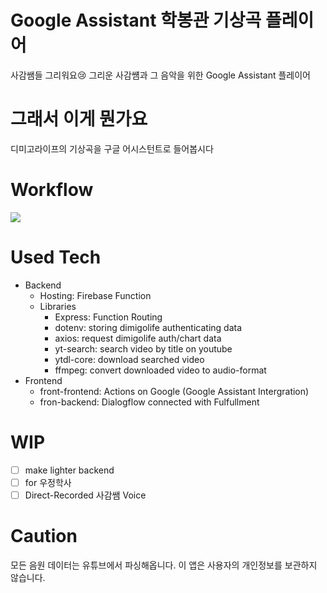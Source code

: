 # Google Assistant 학봉관 기상곡 플레이어
사감쌤들 그리워요😢 그리운 사감썜과 그 음악을 위한 Google Assistant 플레이어

# 그래서 이게 뭔가요
디미고라이프의 기상곡을 구글 어시스턴트로 들어봅시다

# Workflow
![](https://e.imgur.com/dN8mub7.png)

# Used Tech
- Backend
  - Hosting: Firebase Function
  - Libraries
    - Express: Function Routing
    - dotenv: storing dimigolife authenticating data
    - axios: request dimigolife auth/chart data
    - yt-search: search video by title on youtube
    - ytdl-core: download searched video
    - ffmpeg: convert downloaded video to audio-format
- Frontend
  - front-frontend: Actions on Google (Google Assistant Intergration)
  - fron-backend: Dialogflow connected with Fulfullment

# WIP
- [ ] make lighter backend
- [ ] for 우정학사
- [ ] Direct-Recorded 사감쌤 Voice

# Caution
모든 음원 데이터는 유튜브에서 파싱해옵니다. 이 앱은 사용자의 개인정보를 보관하지 않습니다. 

